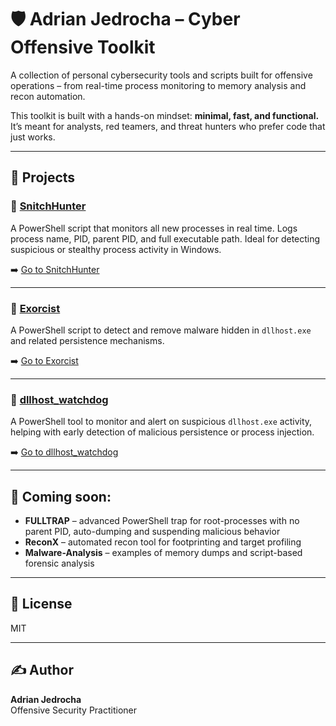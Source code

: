 # 🛡️ Adrian Jedrocha – Cyber Offensive Toolkit

A collection of personal cybersecurity tools and scripts built for offensive operations – from real-time process monitoring to memory analysis and recon automation.

This toolkit is built with a hands-on mindset: **minimal, fast, and functional.** It’s meant for analysts, red teamers, and threat hunters who prefer code that just works.

---

## 📂 Projects

### 🔸 [SnitchHunter](./SnitchHunter)
A PowerShell script that monitors all new processes in real time. Logs process name, PID, parent PID, and full executable path. Ideal for detecting suspicious or stealthy process activity in Windows.

➡️ [Go to SnitchHunter](./SnitchHunter)

---

### 🔸 [Exorcist](./Exorcist)
A PowerShell script to detect and remove malware hidden in `dllhost.exe` and related persistence mechanisms.

➡️ [Go to Exorcist](./Exorcist)

---

### 🔸 [dllhost_watchdog](./dllhost_watchdog)
A PowerShell tool to monitor and alert on suspicious `dllhost.exe` activity, helping with early detection of malicious persistence or process injection.

➡️ [Go to dllhost_watchdog](./dllhost_watchdog)

---

## 📌 Coming soon:
- **FULLTRAP** – advanced PowerShell trap for root-processes with no parent PID, auto-dumping and suspending malicious behavior
- **ReconX** – automated recon tool for footprinting and target profiling
- **Malware-Analysis** – examples of memory dumps and script-based forensic analysis

---

## 📜 License

MIT

---

## ✍️ Author

**Adrian Jedrocha**  
Offensive Security Practitioner  
